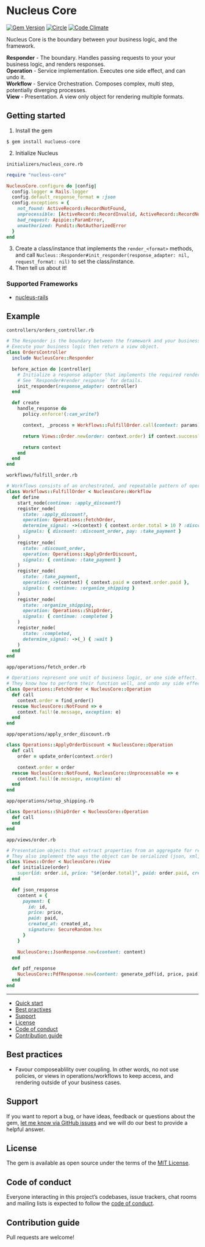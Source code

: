 # Nucleus Core

[![Gem Version](https://badge.fury.io/rb/nucleus-core.svg)](https://rubygems.org/gems/nucleus-core)
[![Circle](https://circleci.com/gh/dodgerogers/nucleus-core/tree/main.svg?style=shield)](https://app.circleci.com/pipelines/github/dodgerogers/nucleus-core?branch=main)
[![Code Climate](https://codeclimate.com/github/dodgerogers/nucleus-core/badges/gpa.svg)](https://codeclimate.com/github/dodgerogers/nucleus-core)

Nucleus Core is the boundary between your business logic, and the framework.

**Responder** - The boundary. Handles passing requests to your your business logic, and renders responses.\
**Operation** - Service implementation. Executes one side effect, and can undo it.\
**Workflow** - Service Orchestration. Composes complex, multi step, potentially diverging processes.\
**View** - Presentation. A view only object for rendering multiple formats.

## Getting started

1. Install the gem

```
$ gem install nuclueus-core
```

2. Initialize Nucleus

`initializers/nucleus_core.rb`

```ruby
require "nucleus-core"

NucleusCore.configure do |config|
  config.logger = Rails.logger
  config.default_response_format = :json
  config.exceptions = {
    not_found: ActiveRecord::RecordNotFound,
    unprocessible: [ActiveRecord::RecordInvalid, ActiveRecord::RecordNotSaved],
    bad_request: Apipie::ParamError,
    unauthorized: Pundit::NotAuthorizedError
  }
end
```

3. Create a class/instance that implements the `render_<format>` methods, and call `Nucleus::Responder#init_responder(response_adapter: nil, request_format: nil)` to set the class/instance.
4. Then tell us about it!

### Supported Frameworks

- [nucleus-rails](https://rubygems.org/gems/nucleus-rails)

## Example

`controllers/orders_controller.rb`

```ruby
# The Responder is the boundary between the framework and your business logic.
# Execute your business logic then return a view object.
class OrdersController
  include NucleusCore::Responder

  before_action do |controller|
    # Initialize a response adapter that implements the required render methods.
    # See `Responder#render_response` for details.
    init_responder(response_adapter: controller)
  end

  def create
    handle_response do
      policy.enforce!(:can_write?)

      context, _process = Workflows::FulfillOrder.call(context: params)

      return Views::Order.new(order: context.order) if context.success?

      return context
    end
  end
end
```

`workflows/fulfill_order.rb`

```ruby
# Workflows consists of an orchestrated, and repeatable pattern of operations.
class Workflows::FulfillOrder < NucleusCore::Workflow
  def define
    start_node(continue: :apply_discount?)
    register_node(
      state: :apply_discount?,
      operation: Operations::FetchOrder,
      determine_signal: ->(context) { context.order.total > 10 ? :discount : :pay },
      signals: { discount: :discount_order, pay: :take_payment }
    )
    register_node(
      state: :discount_order,
      operation: Operations::ApplyOrderDiscount,
      signals: { continue: :take_payment }
    )
    register_node(
      state: :take_payment,
      operation: ->(context) { context.paid = context.order.paid },
      signals: { continue: :organize_shipping }
    )
    register_node(
      state: :organize_shipping,
      operation: Operations::ShipOrder,
      signals: { continue: :completed }
    )
    register_node(
      state: :completed,
      determine_signal: ->(_) { :wait }
    )
  end
end
```

`app/operations/fetch_order.rb`

```ruby
# Operations represent one unit of business logic, or one side effect.
# They know how to perform their function well, and undo any side effects.
class Operations::FetchOrder < NucleusCore::Operation
  def call
    context.order = find_order()
  rescue NucleusCore::NotFound => e
    context.fail!(e.message, exception: e)
  end
end
```

`app/operations/apply_order_discount.rb`

```ruby
class Operations::ApplyOrderDiscount < NucleusCore::Operation
  def call
    order = update_order(context.order)

    context.order = order
  rescue NucleusCore::NotFound, NucleusCore::Unprocessable => e
    context.fail!(e.message, exception: e)
  end
end
```

`app/operations/setup_shipping.rb`

```ruby
class Operations::ShipOrder < NucleusCore::Operation
  def call
  end
end
```

`app/views/order.rb`

```ruby
# Presentation objects that extract properties from an aggregate for rendering only.
# They also implement the ways the object can be serialized (json, xml, csv, pdf, ...etc).
class Views::Order < NucleusCore::View
  def initialize(order)
    super(id: order.id, price: "$#{order.total}", paid: order.paid, created_at: order.created_at)
  end

  def json_response
    content = {
      payment: {
        id: id,
        price: price,
        paid: paid,
        created_at: created_at,
        signature: SecureRandom.hex
      }
    }

    NucleusCore::JsonResponse.new(content: content)
  end

  def pdf_response
    NucleusCore::PdfResponse.new(content: generate_pdf(id, price, paid))
  end
end
```

---

- [Quick start](#quick-start)
- [Best practixes](#best-practices)
- [Support](#support)
- [License](#license)
- [Code of conduct](#code-of-conduct)
- [Contribution guide](#contribution-guide)

## Best practices

- Favour composeablility over coupling. In other words, no not use policies, or views in operations/workflows to keep access, and rendering outside of your business cases.

## Support

If you want to report a bug, or have ideas, feedback or questions about the gem, [let me know via GitHub issues](https://github.com/dodgerogers/nucleus_core/issues/new) and we will do our best to provide a helpful answer.

## License

The gem is available as open source under the terms of the [MIT License](LICENSE.txt).

## Code of conduct

Everyone interacting in this project’s codebases, issue trackers, chat rooms and mailing lists is expected to follow the [code of conduct](CODE_OF_CONDUCT.md).

## Contribution guide

Pull requests are welcome!
